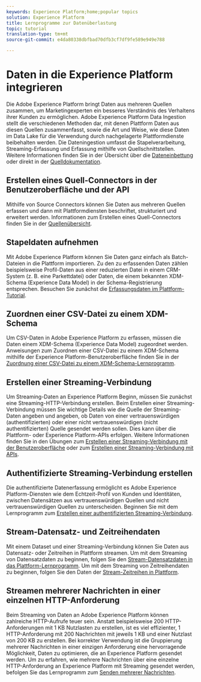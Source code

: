 ```yaml
---
keywords: Experience Platform;home;popular topics
solution: Experience Platform
title: Lernprogramme zur Datenüberlastung
topic: tutorial
translation-type: tm+mt
source-git-commit: e4da80338dbfbad70dfb3cf7df9fe589e949e788

---
```



# Daten in die Experience Platform integrieren

Die Adobe Experience Platform bringt Daten aus mehreren Quellen zusammen, um Marketingexperten ein besseres Verständnis des Verhaltens ihrer Kunden zu ermöglichen. Adobe Experience Platform Data Ingestion stellt die verschiedenen Methoden dar, mit denen Plattform Daten aus diesen Quellen zusammenfasst, sowie die Art und Weise, wie diese Daten im Data Lake für die Verwendung durch nachgelagerte Plattformdienste beibehalten werden. Die Dateningestion umfasst die Stapelverarbeitung, Streaming-Erfassung und Erfassung mithilfe von Quellschnittstellen. Weitere Informationen finden Sie in der Übersicht über die [Dateneinbettung](../ingestion/home.md) oder direkt in der [Quelldokumentation](../sources/home.md).

## Erstellen eines Quell-Connectors in der Benutzeroberfläche und der API

Mithilfe von Source Connectors können Sie Daten aus mehreren Quellen erfassen und dann mit Plattformdiensten beschriftet, strukturiert und erweitert werden. Informationen zum Erstellen eines Quell-Connectors finden Sie in der [Quellenübersicht](../sources/home.md).

## Stapeldaten aufnehmen

Mit Adobe Experience Platform können Sie Daten ganz einfach als Batch-Dateien in die Plattform importieren. Zu den zu erfassenden Daten zählen beispielsweise Profil-Daten aus einer reduzierten Datei in einem CRM-System (z. B. eine Parkettdatei) oder Daten, die einem bekannten XDM-Schema (Experience Data Model) in der Schema-Registrierung entsprechen. Besuchen Sie zunächst die [Erfassungsdaten im Plattform-Tutorial](../ingestion/tutorials/ingest-batch-data.md).

## Zuordnen einer CSV-Datei zu einem XDM-Schema

Um CSV-Daten in Adobe Experience Platform zu erfassen, müssen die Daten einem XDM-Schema (Experience Data Model) zugeordnet werden. Anweisungen zum Zuordnen einer CSV-Datei zu einem XDM-Schema mithilfe der Experience Platform-Benutzeroberfläche finden Sie in der [Zuordnung einer CSV-Datei zu einem XDM-Schema-Lernprogramm](../ingestion/tutorials/map-a-csv-file.md).

## Erstellen einer Streaming-Verbindung

Um Streaming-Daten an Experience Platform Beginn, müssen Sie zunächst eine Streaming-HTTP-Verbindung erstellen. Beim Erstellen einer Streaming-Verbindung müssen Sie wichtige Details wie die Quelle der Streaming-Daten angeben und angeben, ob Daten von einer vertrauenswürdigen (authentifizierten) oder einer nicht vertrauenswürdigen (nicht authentifizierten) Quelle gesendet werden sollen. Dies kann über die Plattform- oder Experience Platform-APIs erfolgen. Weitere Informationen finden Sie in den Übungen zum [Erstellen einer Streaming-Verbindung mit der Benutzeroberfläche](../ingestion/tutorials/create-streaming-connection-ui.md) oder zum [Erstellen einer Streaming-Verbindung mit APIs](../ingestion/tutorials/create-streaming-connection.md).

## Authentifizierte Streaming-Verbindung erstellen

Die authentifizierte Datenerfassung ermöglicht es Adobe Experience Platform-Diensten wie dem Echtzeit-Profil von Kunden und Identitäten, zwischen Datensätzen aus vertrauenswürdigen Quellen und nicht vertrauenswürdigen Quellen zu unterscheiden. Beginnen Sie mit dem Lernprogramm zum [Erstellen einer authentifizierten Streaming-Verbindung](../ingestion/tutorials/create-authenticated-streaming-connection.md).

## Stream-Datensatz- und Zeitreihendaten

Mit einem Dataset und einer Streaming-Verbindung können Sie Daten aus Datensatz- oder Zeitreihen in Plattform streamen. Um mit dem Streaming von Datensatzdaten zu beginnen, folgen Sie den [Stream-Datensatzdaten in das Plattform-Lernprogramm](../ingestion/tutorials/streaming-record-data.md). Um mit dem Streaming von Zeitreihendaten zu beginnen, folgen Sie den Daten der [Stream-Zeitreihen in Plattform](../ingestion/tutorials/streaming-time-series-data.md).

## Streamen mehrerer Nachrichten in einer einzelnen HTTP-Anforderung

Beim Streaming von Daten an Adobe Experience Platform können zahlreiche HTTP-Aufrufe teuer sein. Anstatt beispielsweise 200 HTTP-Anforderungen mit 1 KB Nutzlasten zu erstellen, ist es viel effizienter, 1 HTTP-Anforderung mit 200 Nachrichten mit jeweils 1 KB und einer Nutzlast von 200 KB zu erstellen. Bei korrekter Verwendung ist die Gruppierung mehrerer Nachrichten in einer einzigen Anforderung eine hervorragende Möglichkeit, Daten zu optimieren, die an Experience Platform gesendet werden. Um zu erfahren, wie mehrere Nachrichten über eine einzelne HTTP-Anforderung an Experience Platform mit Streaming gesendet werden, befolgen Sie das Lernprogramm zum [Senden mehrerer Nachrichten](../ingestion/tutorials/streaming-multiple-messages.md).



